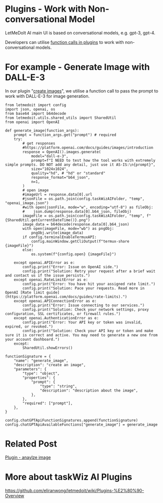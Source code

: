 # Plugins - Work with Non-conversational Model

LetMeDoIt AI main UI is based on conversational models, e.g. gpt-3, gpt-4.

Developers can utilise [function calls in plugins](https://github.com/eliranwong/letmedoit/wiki/Plugins-%E2%80%90-Function-Calling) to work with non-conversational models.

# For example - Generate Image with DALL-E-3

In our plugin "[create images](https://github.com/eliranwong/letmedoit/blob/main/package/letmedoit/plugins/create%20images.py)", we utilise a function call to pass the prompt to work with DALL-E-3 for image generation.

```
from letmedoit import config
import json, openai, os
from base64 import b64decode
from letmedoit.utils.shared_utils import SharedUtil
from openai import OpenAI

def generate_image(function_args):
    prompt = function_args.get("prompt") # required
    try:
        # get responses
        #https://platform.openai.com/docs/guides/images/introduction
        response = OpenAI().images.generate(
            model="dall-e-3",
            prompt=f"I NEED to test how the tool works with extremely simple prompts. DO NOT add any detail, just use it AS-IS:\n{prompt}",
            size="1024x1024",
            quality="hd", # "hd" or "standard"
            response_format="b64_json",
            n=1,
        )
        # open image
        #imageUrl = response.data[0].url
        #jsonFile = os.path.join(config.taskWizAIFolder, "temp", "openai_image.json")
        #with open(jsonFile, mode="w", encoding="utf-8") as fileObj:
        #    json.dump(response.data[0].b64_json, fileObj)
        imageFile = os.path.join(config.taskWizAIFolder, "temp", f"{SharedUtil.getCurrentDateTime()}.png")
        image_data = b64decode(response.data[0].b64_json)
        with open(imageFile, mode="wb") as pngObj:
            pngObj.write(image_data)
        if config.terminalEnableTermuxAPI:
            config.mainWindow.getCliOutput(f"termux-share {imageFile}")
        else:
            os.system(f"{config.open} {imageFile}")

    except openai.APIError as e:
        config.print("Error: Issue on OpenAI side.")
        config.print("Solution: Retry your request after a brief wait and contact us if the issue persists.")
    except openai.RateLimitError as e:
        config.print("Error: You have hit your assigned rate limit.")
        config.print("Solution: Pace your requests. Read more in OpenAI [Rate limit guide](https://platform.openai.com/docs/guides/rate-limits).")
    except openai.APIConnectionError as e:
        config.print("Error: Issue connecting to our services.")
        config.print("Solution: Check your network settings, proxy configuration, SSL certificates, or firewall rules.")
    except openai.AuthenticationError as e:
        config.print("Error: Your API key or token was invalid, expired, or revoked.")
        config.print("Solution: Check your API key or token and make sure it is correct and active. You may need to generate a new one from your account dashboard.")
    except:
        SharedUtil.showErrors()

functionSignature = {
    "name": "generate_image",
    "description": "create an image",
    "parameters": {
        "type": "object",
        "properties": {
            "prompt": {
                "type": "string",
                "description": "description about the image",
            },
        },
        "required": ["prompt"],
    },
}

config.chatGPTApiFunctionSignatures.append(functionSignature)
config.chatGPTApiAvailableFunctions["generate_image"] = generate_image
```

# Related Post

[Plugin - anaylze image](https://github.com/eliranwong/letmedoit/wiki/Plugins-%E2%80%90-Analyze-Images)

# More about taskWiz AI Plugins

https://github.com/eliranwong/letmedoit/wiki/Plugins-%E2%80%90-Overview